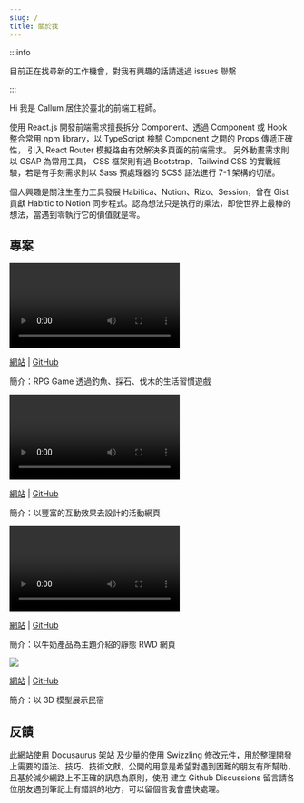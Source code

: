 ```yaml
---
slug: /
title: 關於我
---
```


:::info

目前正在找尋新的工作機會，對我有興趣的話請透過 issues 聯繫

:::

Hi 我是 Callum 居住於臺北的前端工程師。

使用 React.js 開發前端需求擅長拆分 Component、透過 Component 或 Hook 整合常用 npm library，以 TypeScript 檢驗 Component 之間的 Props 傳遞正確性， 引入 React Router 模擬路由有效解決多頁面的前端需求。
另外動畫需求則以 GSAP 為常用工具， CSS 框架則有過 Bootstrap、Tailwind CSS 的實戰經驗，若是有手刻需求則以 Sass 預處理器的 SCSS 語法進行 7-1 架構的切版。

個人興趣是關注生產力工具發展 Habitica、Notion、Rizo、Session，曾在 Gist 貢獻 Habitic to Notion 同步程式。認為想法只是執行的乘法，即使世界上最棒的想法，當遇到零執行它的價值就是零。

## 專案

<video controls>

  <source src="https://user-images.githubusercontent.com/103582829/220014802-604a6cde-5538-4e55-a477-d838fedb8e80.mp4"/>
</video>

[網站](https://forest-rpg-frontend.vercel.app/) | [GitHub](https://github.com/callumzhong/forest-rpg-frontend)

簡介：RPG Game 透過釣魚、採石、伐木的生活習慣遊戲

<video controls>

  <source src="https://user-images.githubusercontent.com/103582829/219881455-aeb9787e-0e94-43a7-8e42-ebad1dbe3665.mp4"/>
</video>

[網站](https://the-f2e-parallax.vercel.app/) | [GitHub](https://github.com/callumzhong/the-f2e-parallax)

簡介：以豐富的互動效果去設計的活動網頁

<video controls>

  <source src="https://user-images.githubusercontent.com/103582829/219882206-bb2e4bfb-4ee1-4d53-bff4-d70ff7184cfe.mp4"/>
</video>

[網站](https://milky-alpha.vercel.app/) | [GitHub](https://github.com/callumzhong/milky)

簡介：以牛奶產品為主題介紹的靜態 RWD 網頁

![](https://user-images.githubusercontent.com/103582829/219751843-9fbefb59-e3ca-4040-8e31-9f225f338fab.png)

[網站](https://fun-room.vercel.app/) | [GitHub](https://github.com/callumzhong/fun-room)

簡介：以 3D 模型展示民宿

## 反饋

此網站使用 Docusaurus 架站 及少量的使用 Swizzling 修改元件，用於整理開發上需要的語法、技巧、技術文獻，公開的用意是希望對遇到困難的朋友有所幫助，且基於減少網路上不正確的訊息為原則，使用 建立 Github Discussions 留言請各位朋友遇到筆記上有錯誤的地方，可以留個言我會盡快處理。

